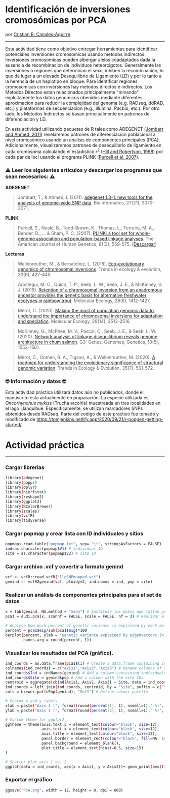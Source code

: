 # Identificación de inversiones cromosómicas por PCA

por [Cristian B. Canales-Aguirre](https://www.researchgate.net/profile/Cristian-Canales-Aguirre)
______


Esta actividad tiene como objetivo entregar herramientas para identificar potenciales inversiones cromosomicas usando metodos indirectos. Inversiones cromosomicas pueden albergar alelos coadaptados dada la ausencia de recombinacion de individuos heteorcigotos. Generalmente las inversiones o regiones que determinan el sexo, inhiben la recombinación, lo que da lugar a un elevado Desequilibrio de Ligamiento (LD) y por lo tanto a la herencia de un haplotipo en bloque. Para identificar regiones cromosomicas con inversiones hay metodos directos e indirectos. Los Metodos Directos estan relacionados principalmente "minando" explcitamente los datos genomicos obenidos mediante diferentes aproximacion para reducir la complejidad del genoma (e.g. RADseq, ddRAD, etc.) y plataformas de secuenciación (e.g., illumina, Pacbio, etc.). Por otro lado, los Metodos Indirectos se basan principalmente en patrones de diferenciacion y LD.

En esta actividad utilizando paquetes de R tales como ADEGENET ([Jombart and Ahmed, 2011](https://doi.org/10.1093/bioinformatics/btr521)) revelaremos patrones de diferenciacion poblacional a nivel cromosómico usando un analisis de componentes principales (PCA). Adicionalmente, visualizaremos patrones de desequilibrio de ligamiento en cada cromosoma calculando el estadistico r<sup>2</sup> ([Hill and Robertson, 1968](https://link.springer.com/article/10.1007/BF01245622)) por cada par de loci usando el programa PLINK ([Purcell et al. 2007](https://doi.org/10.1086/519795)).
    
  
  ### :warning: Leer los siguientes articulos y descargar los programas que sean necesarios: :warning:

**ADEGENET**
>Jombart, T., & Ahmed, I. (2011). [adegenet 1.3-1: new tools for the analysis of genome-wide SNP data](https://doi.org/10.1093/bioinformatics/btr521). Bioinformatics, 27(21), 3070-3071.

**PLINK**

>Purcell, S., Neale, B., Todd-Brown, K., Thomas, L., Ferreira, M. A., Bender, D., ... & Sham, P. C. (2007). [PLINK: a tool set for whole-genome association and population-based linkage analyses](https://doi.org/10.1086/519795). The American Journal of Human Genetics, 81(3), 559-575. ([Descargar](https://www.cog-genomics.org/plink/))

**Lecturas**
>Wellenreuther, M., & Bernatchez, L. (2018). [Eco-evolutionary genomics of chromosomal inversions](https://doi.org/10.1016/j.tree.2018.04.002). Trends in ecology & evolution, 33(6), 427-440.

>Arostegui, M. C., Quinn, T. P., Seeb, L. W., Seeb, J. E., & McKinney, G. J. (2019). [Retention of a chromosomal inversion from an anadromous ancestor provides the genetic basis for alternative freshwater ecotypes in rainbow trout](https://doi.org/10.1111/mec.15037). Molecular Ecology, 28(6), 1412-1427.

>Mérot, C. (2020). [Making the most of population genomic data to understand the importance of chromosomal inversions for adaptation and speciation](https://doi.org/10.1111/mec.15500). Molecular Ecology, 29(14), 2513-2516.

>McKinney, G., McPhee, M. V., Pascal, C., Seeb, J. E., & Seeb, L. W. (2020). [Network analysis of linkage disequilibrium reveals genome architecture in chum salmon](https://www.ncbi.nlm.nih.gov/pmc/articles/PMC7202013/). G3: Genes, Genomes, Genetics, 10(5), 1553-1561.

>Mérot, C., Oomen, R. A., Tigano, A., & Wellenreuther, M. (2020). [A roadmap for understanding the evolutionary significance of structural genomic variation](https://doi.org/10.1016/j.tree.2020.03.002). Trends in Ecology & Evolution, 35(7), 561-572.


### :nerd_face: Información y datos :nerd_face:
Esta actividad práctica utilizará datos aún no publicados, donde el manuscrito esta actualmente en praparación. La especie utilizada es _Oncorhynchus mykiss_ (Trucha arcoíris) muestreada en tres localidades en el lago Llanquihue. Especificamente, se utilizan marcadores SNPs obtenidos desde RADseq.
Parte del codigo de este practico fue tomado y modificado de https://tomjenkins.netlify.app/2020/09/21/r-popgen-getting-started/


# Actividad práctica
______

### Cargar librerias
```sh
library(adegenet)
library(poppr)
library(dplyr)
library(hierfstat)
library(reshape2)
library(ggplot2)
library(RColorBrewer)
library(scales)
library(vcfR)
library(tidyverse)
```
### Cargar popmap y crear lista con ID individuales y sitios
```sh
popmap<-read.table("popmap.txt", sep= "\t", stringsAsFactors = FALSE)
ind=as.character(popmap$V1) # individual ID
site = as.character(popmap$V2) # site ID
```
### Cargar archivo .vcf y covertir a formato genind
```sh
vcf <- vcfR::read.vcfR("llqSNPmapped.vcf")
genind <- vcfR2genind(vcf, ploidy=2, ind.names = ind, pop = site)
```

### Realizar un análisis de componentes principales para el set de datos
```sh
x = tab(genind, NA.method = "mean") # Sustituir los datos que faltan por las frecuencias alélicas medias
pca1 = dudi.pca(x, scannf = FALSE, scale = FALSE, nf = 3) # Realizar el PCA

# Analyse how much percent of genetic variance is explained by each axis
percent = pca1$eig/sum(pca1$eig)*100
barplot(percent, ylab = "Genetic variance explained by eigenvectors (%)", ylim = c(0,10),
        names.arg = round(percent, 1))
```

### Visualizar los resultados del PCA (gráfico).
```sh
ind_coords = as.data.frame(pca1$li) # Create a data.frame containing individual coordinates
colnames(ind_coords) = c("Axis1","Axis2","Axis3") # Rename columns of dataframe
ind_coords$Ind = indNames(genind) # Add a column containing individuals
ind_coords$Site = genind$pop # Add a column with the site IDs
centroid = aggregate(cbind(Axis1, Axis2, Axis3) ~ Site, data = ind_coords, FUN = mean) # Calculate centroid (average) position for each population
ind_coords = left_join(ind_coords, centroid, by = "Site", suffix = c("",".cen")) # Add centroid coordinates to ind_coords dataframe
cols = brewer.pal(nPop(genind), "Set1") # Define colour palette

# Custom x and y labels
xlab = paste("Axis 1 (", format(round(percent[1], 1), nsmall=1)," %)", sep="")
ylab = paste("Axis 2 (", format(round(percent[2], 1), nsmall=1)," %)", sep="")

# Custom theme for ggplot2
ggtheme = theme(axis.text.y = element_text(colour="black", size=12),
                axis.text.x = element_text(colour="black", size=12),
                axis.title = element_text(colour="black", size=12),
                panel.border = element_rect(colour="black", fill=NA, size=1),
                panel.background = element_blank(),
                plot.title = element_text(hjust=0.5, size=15) 
)

# Scatter plot axis 1 vs. 2
ggplot(data = ind_coords, aes(x = Axis1, y = Axis2))+ geom_point(aes(fill = Site), shape = 21, size = 3, show.legend = T)+ labs(x = xlab, y = ylab)+ ggtitle("Llanquihue PCA")+ ggtheme
```

### Exportar el gráfico
```sh
ggsave("PCA.png", width = 12, height = 8, dpi = 600)
```







